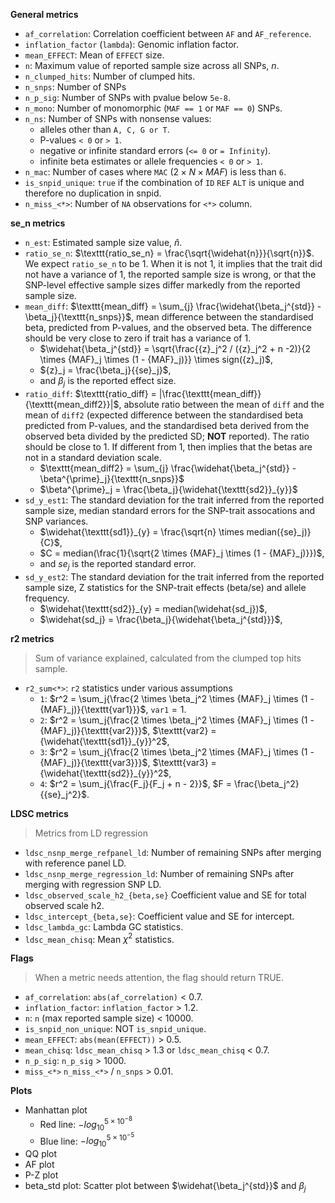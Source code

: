 **General metrics**

- `af_correlation`: Correlation coefficient between `AF` and `AF_reference`.
- `inflation_factor` (`lambda`): Genomic inflation factor.
- `mean_EFFECT`: Mean of `EFFECT` size.
- `n`: Maximum value of reported sample size across all SNPs, $n$.
- `n_clumped_hits`: Number of clumped hits.
- `n_snps`: Number of SNPs
- `n_p_sig`: Number of SNPs with pvalue below `5e-8`.
- `n_mono`: Number of monomorphic (`MAF == 1` or `MAF == 0`) SNPs.
- `n_ns`: Number of SNPs with nonsense values:
    - alleles other than `A, C, G or T`.
    - P-values `< 0` or `> 1`.
    - negative or infinite standard errors (`<= 0` or `= Infinity`).
    - infinite beta estimates or allele frequencies `< 0` or `> 1`.
- `n_mac`: Number of cases where `MAC`
  ($2 \times N \times MAF$) is less than `6`.
- `is_snpid_unique`: `true` if the combination of `ID` `REF` `ALT` is unique
  and therefore no duplication in snpid.
- `n_miss_<*>`: Number of `NA` observations for `<*>` column.

**se_n metrics**

- `n_est`: Estimated sample size value, $\widehat{n}$.
- `ratio_se_n`: $\texttt{ratio_se_n} = \frac{\sqrt{\widehat{n}}}{\sqrt{n}}$.
  We expect `ratio_se_n` to be 1. 
  When it is not 1, it implies that the trait did not have a variance of 1, 
  the reported sample size is wrong, or that the SNP-level effective sample sizes differ
  markedly from the reported sample size.
- `mean_diff`:
  $\texttt{mean_diff} = \sum_{j} \frac{\widehat{\beta_j^{std}} - \beta_j}{\texttt{n_snps}}$,
  mean difference between the standardised beta, predicted from P-values,
  and the observed beta. The difference should be very close to zero if trait has a variance of 1.
    - $\widehat{\beta_j^{std}} = \sqrt{\frac{{z}_j^2 / ({z}_j^2 + n -2)}{2 \times {MAF}_j \times (1 - {MAF}_j)}} \times sign({z}_j)$,
    - ${z}_j = \frac{\beta_j}{{se}_j}$,
    - and $\beta_j$ is the reported effect size.
- `ratio_diff`:
  $\texttt{ratio_diff} = |\frac{\texttt{mean_diff}}{\texttt{mean_diff2}}|$,
  absolute ratio between the mean of `diff` and the mean of `diff2`
  (expected difference between the standardised beta predicted from P-values, and the standardised beta
  derived from the observed beta divided by the predicted SD; **NOT** reported).
  The ratio should be close to 1. If different from 1, then implies that the betas are
  not in a standard deviation scale.
    - $\texttt{mean_diff2} = \sum_{j} \frac{\widehat{\beta_j^{std}} - \beta^{\prime}_j}{\texttt{n_snps}}$
    - $\beta^{\prime}_j = \frac{\beta_j}{\widehat{\texttt{sd2}}_{y}}$
- `sd_y_est1`:
  The standard deviation for the trait inferred from the reported sample size, median standard errors for
  the SNP-trait assocations and SNP variances.
    - $\widehat{\texttt{sd1}}_{y} = \frac{\sqrt{n} \times median({se}_j)}{C}$,
    - $C = median(\frac{1}{\sqrt{2 \times {MAF}_j \times (1 - {MAF}_j)}})$,
    - and ${se}_j$ is the reported standard error.
- `sd_y_est2`:
  The standard deviation for the trait inferred from the reported sample size, 
  Z statistics for the SNP-trait effects (beta/se) and allele frequency.
    - $\widehat{\texttt{sd2}}_{y} = median(\widehat{sd_j})$,
    - $\widehat{sd_j} = \frac{\beta_j}{\widehat{\beta_j^{std}}}$,


**r2 metrics**

> Sum of variance explained, calculated from the clumped top hits sample.

- `r2_sum<*>`: `r2` statistics under various assumptions
    - `1`:
      $r^2 = \sum_j{\frac{2 \times \beta_j^2 \times {MAF}_j \times (1 - {MAF}_j)}{\texttt{var1}}}$,
      $\texttt{var1} = 1$.
    - `2`:
      $r^2 = \sum_j{\frac{2 \times \beta_j^2 \times {MAF}_j \times (1 - {MAF}_j)}{\texttt{var2}}}$,
      $\texttt{var2} = {\widehat{\texttt{sd1}}_{y}}^2$,
    - `3`:
      $r^2 = \sum_j{\frac{2 \times \beta_j^2 \times {MAF}_j \times (1 - {MAF}_j)}{\texttt{var3}}}$,
      $\texttt{var3} = {\widehat{\texttt{sd2}}_{y}}^2$,
    - `4`:
      $r^2 = \sum_j{\frac{F_j}{F_j + n - 2}}$,
      $F = \frac{\beta_j^2}{{se}_j^2}$.

**LDSC metrics**

> Metrics from LD regression

- `ldsc_nsnp_merge_refpanel_ld`:
  Number of remaining SNPs after merging with reference panel LD.
- `ldsc_nsnp_merge_regression_ld`:
  Number of remaining SNPs after merging with regression SNP LD.
- `ldsc_observed_scale_h2_{beta,se}`
  Coefficient value and SE for total observed scale h2.
- `ldsc_intercept_{beta,se}`:
  Coefficient value and SE for intercept.
- `ldsc_lambda_gc`:
  Lambda GC statistics.
- `ldsc_mean_chisq`:
  Mean $\chi^2$ statistics.

**Flags**

> When a metric needs attention, the flag should return TRUE.

- `af_correlation`: `abs(af_correlation)` < 0.7.
- `inflation_factor`: `inflation_factor` > 1.2.
- `n`: `n` (max reported sample size) < 10000.
- `is_snpid_non_unique`: NOT `is_snpid_unique`.
- `mean_EFFECT`: `abs(mean(EFFECT))` > 0.5.
- `mean_chisq`: `ldsc_mean_chisq` > 1.3 or `ldsc_mean_chisq` < 0.7.
- `n_p_sig`: `n_p_sig` > 1000.
- `miss_<*>` `n_miss_<*>` / `n_snps` > 0.01.

**Plots**

- Manhattan plot
    - Red line: $-log_{10}^{5 \times 10^{-8}}$
    - Blue line: $-log_{10}^{5 \times 10^{-5}}$
- QQ plot
- AF plot
- P-Z plot
- beta_std plot: 
  Scatter plot between $\widehat{\beta_j^{std}}$ and $\beta_j$
